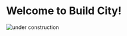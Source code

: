 # Welcome to Build City!

<img src="./assets/under-construction-bar-roll.gif" alt="under construction" >
